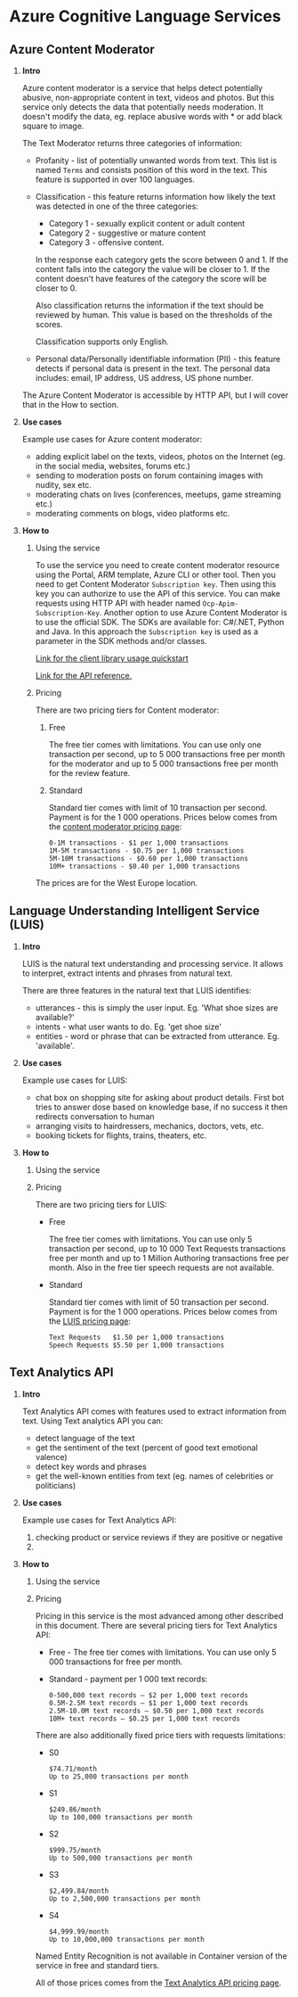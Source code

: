# Azure Cognitive Language Services

## Azure Content Moderator

1. **Intro**

   Azure content moderator is a service that helps detect potentially abusive, non-appropriate content in text, videos and photos. But this service only detects the data that potentially needs moderation. It doesn't modify the data, eg. replace abusive words with * or add black square to image.

   The Text Moderator returns three categories of information:

   - Profanity - list of potentially unwanted words from text. This list is named `Terms` and consists position of this word in the text. This feature is supported in over 100 languages.

   - Classification  - this feature returns information how likely the text was detected in one of the three categories:

     - Category 1 - sexually explicit content or adult content
     - Category 2 - suggestive or mature content
     -  Category 3 - offensive content.

     In the response each category gets the score between 0 and 1. If the content falls into the category the value will be closer to 1. If the content doesn't have features of the category the score will be closer to 0.

     Also classification returns the information if the text should be reviewed by human. This value is based on the thresholds of the scores.

     Classification supports only English.

   - Personal data/Personally identifiable information (PII) - this feature detects if personal data is present in the text. The personal data includes: email, IP address, US address, US phone number.

   The Azure Content Moderator is accessible by HTTP API, but I will cover that in the How to section.

2. **Use cases**

   Example use cases for Azure content moderator:

   - adding explicit label on the texts, videos, photos on the Internet (eg. in the social media, websites, forums etc.)
   - sending to moderation posts on forum containing images with nudity, sex etc.
   - moderating chats on lives (conferences, meetups, game streaming etc.)
   - moderating comments on blogs, video platforms etc.

3. **How to**
   1. Using the service

      To use the service you need to create content moderator resource using the Portal, ARM template, Azure CLI or other tool. Then you need to get Content Moderator `Subscription key`. Then using this key you can authorize to use the API of this service. You can make requests using HTTP API with header named `Ocp-Apim-Subscription-Key`. Another option to use Azure Content Moderator is to use the official SDK. The SDKs are available for: C#/.NET, Python and Java. In this approach the `Subscription key` is used as a parameter in the SDK methods and/or classes.

      [Link for the client library usage quickstart](https://docs.microsoft.com/en-us/azure/cognitive-services/Content-Moderator/client-libraries?pivots=programming-language-csharp&tabs=visual-studio)

      [Link for the API reference.](https://westus.dev.cognitive.microsoft.com/docs/services/57cf753a3f9b070c105bd2c1/operations/57cf753a3f9b070868a1f66f)

   2. Pricing

      There are two pricing tiers for Content moderator:

      1. Free

         The free tier comes with limitations. You can use only one transaction per second, up to 5 000 transactions free per month for the moderator and up to 5 000 transactions free per month for the review feature.

      2. Standard

         Standard tier comes with limit of 10 transaction per second. Payment is for the 1 000 operations. Prices below comes from the [content moderator pricing page](https://azure.microsoft.com/en-us/pricing/details/cognitive-services/content-moderator/):

         ```
         0-1M transactions - $1 per 1,000 transactions
         1M-5M transactions - $0.75 per 1,000 transactions
         5M-10M transactions - $0.60 per 1,000 transactions
         10M+ transactions - $0.40 per 1,000 transactions 
         ```

      The prices are for the West Europe location. 

      

## Language Understanding Intelligent Service (LUIS)

1. **Intro**

   LUIS is the natural text understanding and processing service. It allows to interpret, extract intents and phrases from natural text.

   There are three features in the natural text that LUIS identifies:

   - utterances - this is simply the user input. Eg. 'What shoe sizes are available?'
   - intents - what user wants to do. Eg. 'get shoe size'
   - entities - word or phrase that can be extracted from utterance. Eg. 'available'.

2. **Use cases**

   Example use cases for LUIS:

   - chat box on shopping site for asking about product details. First bot tries to answer dose based on knowledge base, if no success it then redirects conversation to human
   - arranging visits to hairdressers, mechanics, doctors, vets, etc.
   - booking tickets for flights, trains, theaters, etc.

3. **How to**
   1. Using the service
   
      
   
   2. Pricing
   
      There are two pricing tiers for LUIS:
   
      - Free
   
        The free tier comes with limitations. You can use only 5 transaction per second, up to 10 000 Text Requests transactions free per month and up to 1 Million Authoring transactions free per month. Also in the free tier speech requests are not available.
   
      - Standard
   
        Standard tier comes with limit of 50 transaction per second. Payment is for the 1 000 operations. Prices below comes from the [LUIS pricing page](https://azure.microsoft.com/en-us/pricing/details/cognitive-services/language-understanding-intelligent-services/):
   
        ```
        Text Requests	$1.50 per 1,000 transactions
        Speech Requests	$5.50 per 1,000 transactions
        ```

## Text Analytics API

1. **Intro**

   Text Analytics API comes with features used to extract information from text. Using Text analytics API you can:

   - detect language of the text
   - get the sentiment of the text (percent of good text emotional valence)
   - detect key words and phrases
   - get the well-known entities from text (eg. names of celebrities or politicians)

2. **Use cases**

   Example use cases for Text Analytics API:

   1. checking product or service reviews if they are positive or negative
   2. 

3. **How to**
   1. Using the service

      

   2. Pricing

      Pricing in this service is the most advanced among other described in this document. There are several pricing tiers for Text Analytics API:

      - Free - The free tier comes with limitations.  You can use only 5 000 transactions for free per month.

      - Standard - payment per 1 000 text records:

        ```
        0-500,000 text records — $2 per 1,000 text records
        0.5M-2.5M text records — $1 per 1,000 text records
        2.5M-10.0M text records — $0.50 per 1,000 text records
        10M+ text records — $0.25 per 1,000 text records
        ```

      There are also additionally fixed price tiers with requests limitations:

      - S0

        ```
        $74.71/month
        Up to 25,000 transactions per month
        ```

      - S1

        ```
        $249.86/month
        Up to 100,000 transactions per month
        ```

      - S2

        ```
        $999.75/month
        Up to 500,000 transactions per month
        ```

      - S3

        ```
        $2,499.84/month
        Up to 2,500,000 transactions per month
        ```

      - S4

        ```
        $4,999.99/month
        Up to 10,000,000 transactions per month
        ```

      Named Entity Recognition is not available in Container version of the service in free and standard tiers.

      All of those prices comes from the [Text Analytics API pricing page](https://azure.microsoft.com/en-us/pricing/details/cognitive-services/text-analytics/).

